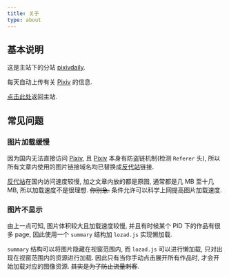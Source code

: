 ```yaml
---
title: 关于
type: about
---
```


## 基本说明

这是主站下的分站 [pixivdaily].

每天自动上传有关 [Pixiv] 的信息.

[点击此处][home]返回主站.

## 常见问题

### 图片加载缓慢

因为国内无法直接访问 [Pixiv], 且 [Pixiv] 本身有防盗链机制(检测 `Referer` 头), 所以所有文章内使用的图片链接域名均已替换成[反代站][pixivre]链接.

[反代站][pixivre]在国内访问速度较慢, 加之文章内放的都是原图, 通常都是几 MB 至十几 MB, 所以加载速度不是很理想. ~~你别急.~~ 条件允许可以科学上网提高图片加载速度.

### 图片不显示

由上一点可知, 图片体积较大且加载速度较慢, 并且有时候某个 PID 下的作品有很多 page, 因此使用一个 `summary` 结构加 `lozad.js` 实现懒加载.

`summary` 结构可以将图片隐藏在视窗范围内, 而 `lozad.js` 可以进行懒加载, 只对出现在视窗范围内的资源进行加载. 因此只有当你手动点击展开所有作品时, 才会开始加载对应的图像资源. ~~其实是为了防止流量刺客~~.

[Pixiv]: https://www.pixiv.net/
[pixivre]: https://pixiv.re/
[pixivdaily]: https://ww-rm.github.io/pixivdaliy/
[home]: https://ww-rm.github.io/
